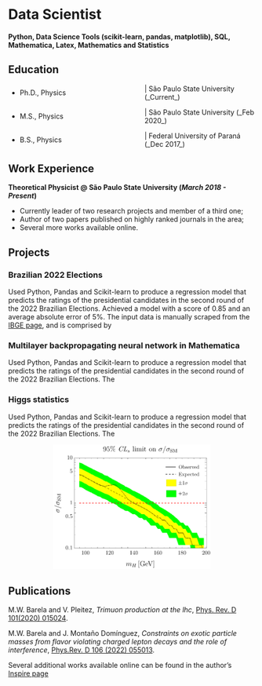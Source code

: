 # Data Scientist

#### Python, Data Science Tools (scikit-learn, pandas, matplotlib), SQL, Mathematica, Latex, Mathematics and Statistics

## Education
- <p style="display: flex; justify-content: space-between; align-items: center;">
  <span style="flex: 1; text-align: left;">Ph.D., Physics</span>
  <span style="flex: 1; margin-left: 2em;">| São Paulo State University (_Current_)</span>
  </p>
- <p style="display: flex; justify-content: space-between; align-items: center;">
  <span style="flex: 1; text-align: left;">M.S., Physics</span>
  <span style="flex: 1; margin-left: 2em;">| São Paulo State University (_Feb 2020_)</span>
  </p>
- <p style="display: flex; justify-content: space-between; align-items: center;">
  <span style="flex: 1; text-align: left;">B.S., Physics</span>
  <span style="flex: 1; margin-left: 2em;">| Federal University of Paraná (_Dec 2017_)</span>
  </p>

## Work Experience
**Theoretical Physicist @ São Paulo State University (_March 2018 - Present_)**
- Currently leader of two research projects and member of a third one;
- Author of two papers published on highly ranked journals in the area;
- Several more works available online.

## Projects

### Brazilian 2022 Elections

Used Python, Pandas and Scikit-learn to produce a regression model that predicts the ratings of the presidential candidates in the second round of the 2022 Brazilian Elections. Achieved a model with a score of 0.85 and an average absolute error of 5%. The input data is manually scraped from the [IBGE page](https://www.ibge.gov.br/estatisticas/downloads-estatisticas.html), and is comprised by 

### Multilayer backpropagating neural network in Mathematica

Used Python, Pandas and Scikit-learn to produce a regression model that predicts the ratings of the presidential candidates in the second round of the 2022 Brazilian Elections. The 

### Higgs statistics

Used Python, Pandas and Scikit-learn to produce a regression model that predicts the ratings of the presidential candidates in the second round of the 2022 Brazilian Elections. The 

<p align="center">
  <img src="https://github.com/betobarela/webpage/blob/main/assets/img/Higgs_Money_Plot.png?raw=true" width="64%" />
</p>

## Publications
M.W. Barela and V. Pleitez, _Trimuon production at the lhc_, [Phys. Rev. D 101(2020) 015024](https://doi.org/10.1103/PhysRevD.101.015024).

M.W. Barela and J. Montaño Domínguez, _Constraints on exotic particle masses
from flavor violating charged lepton decays and the role of interference_, [Phys.Rev. D 106 (2022) 055013](https://doi.org/10.1103/PhysRevD.106.055013).

Several additional works available online can be found in the author’s [Inspire page](https://inspirehep.net/authors/1983519)
